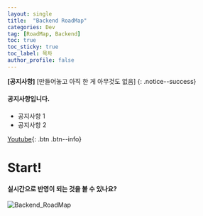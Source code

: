 ```yaml
---
layout: single
title:  "Backend RoadMap"
categories: Dev
tag: [RoadMap, Backend]
toc: true
toc_sticky: true
toc_label: 목차
author_profile: false
---
```


**[공지사항]** [만들어놓고 아직 한 게 아무것도 없음]
{: .notice--success}

<div class = "notice">
<h4>공지사항입니다.</h4>
<ul>
    <li>공지사항 1</li>
    <li>공지사항 2</li>
</ul>
</div>

[Youtube](https://youtube.com){: .btn .btn--info}


# Start!

#### 실시간으로 반영이 되는 것을 볼 수 있나요?

![Backend_RoadMap]({{site.url}}/images/2025-02-05-first/Backend_RoadMap.jpg)
